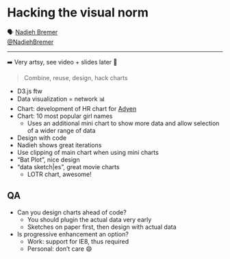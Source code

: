 # Hacking the visual norm

🗣 [Nadieh Bremer](http://visualcinnamon.com/)  
[@NadiehBremer](http://twitter.com/NadiehBremer)

---

➡️ Very artsy, see video + slides later 🎨

> Combine, reuse, design, hack charts

- D3.js ftw
- Data visualization = network 📊
- Chart: development of HR chart for [Adyen](http://www.adyen.com/)
- Chart: 10 most popular girl names
  - Uses an additional mini chart to show more data and allow selection of a wider range of data
- Design with code
- Nadieh shows great iterations
- Use clipping of main chart when using mini charts
- “Bat Plot”, nice design
- “data sketch|es”, great movie charts
  - LOTR chart, awesome!

## QA

- Can you design charts ahead of code?
  - You should plugin the actual data very early
  - Sketches on paper first, then design with actual data
- Is progressive enhancement an option?
  - Work: support for IE8, thus required
  - Personal: don’t care 😄
